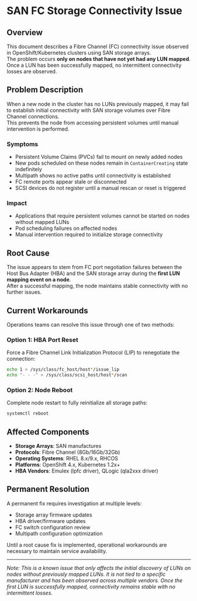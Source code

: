 # SAN FC Storage Connectivity Issue

## Overview

This document describes a Fibre Channel (FC) connectivity issue observed in OpenShift/Kubernetes clusters using SAN storage arrays.  
The problem occurs **only on nodes that have not yet had any LUN mapped**. Once a LUN has been successfully mapped, no intermittent connectivity losses are observed.

## Problem Description

When a new node in the cluster has no LUNs previously mapped, it may fail to establish initial connectivity with SAN storage volumes over Fibre Channel connections.  
This prevents the node from accessing persistent volumes until manual intervention is performed.

### Symptoms

- Persistent Volume Claims (PVCs) fail to mount on newly added nodes
- New pods scheduled on these nodes remain in `ContainerCreating` state indefinitely
- Multipath shows no active paths until connectivity is established
- FC remote ports appear stale or disconnected
- SCSI devices do not register until a manual rescan or reset is triggered

### Impact

- Applications that require persistent volumes cannot be started on nodes without mapped LUNs
- Pod scheduling failures on affected nodes
- Manual intervention required to initialize storage connectivity

## Root Cause

The issue appears to stem from FC port negotiation failures between the Host Bus Adapter (HBA) and the SAN storage array during the **first LUN mapping event on a node**.  
After a successful mapping, the node maintains stable connectivity with no further issues.

## Current Workarounds

Operations teams can resolve this issue through one of two methods:

### Option 1: HBA Port Reset

Force a Fibre Channel Link Initialization Protocol (LIP) to renegotiate the connection:

```bash
echo 1 > /sys/class/fc_host/host*/issue_lip
echo "- - -" > /sys/class/scsi_host/host*/scan
```

### Option 2: Node Reboot

Complete node restart to fully reinitialize all storage paths:

```bash
systemctl reboot
```

## Affected Components

- **Storage Arrays**: SAN manufactures
- **Protocols**: Fibre Channel (8Gb/16Gb/32Gb)
- **Operating Systems**: RHEL 8.x/9.x, RHCOS
- **Platforms**: OpenShift 4.x, Kubernetes 1.2x+
- **HBA Vendors**: Emulex (lpfc driver), QLogic (qla2xxx driver)

## Permanent Resolution

A permanent fix requires investigation at multiple levels:

- Storage array firmware updates
- HBA driver/firmware updates  
- FC switch configuration review
- Multipath configuration optimization

Until a root cause fix is implemented, operational workarounds are necessary to maintain service availability.

---

*Note: This is a known issue that only affects the initial discovery of LUNs on nodes without previously mapped LUNs. It is not tied to a specific manufacturer and has been observed across multiple vendors. Once the first LUN is successfully mapped, connectivity remains stable with no intermittent losses.*
